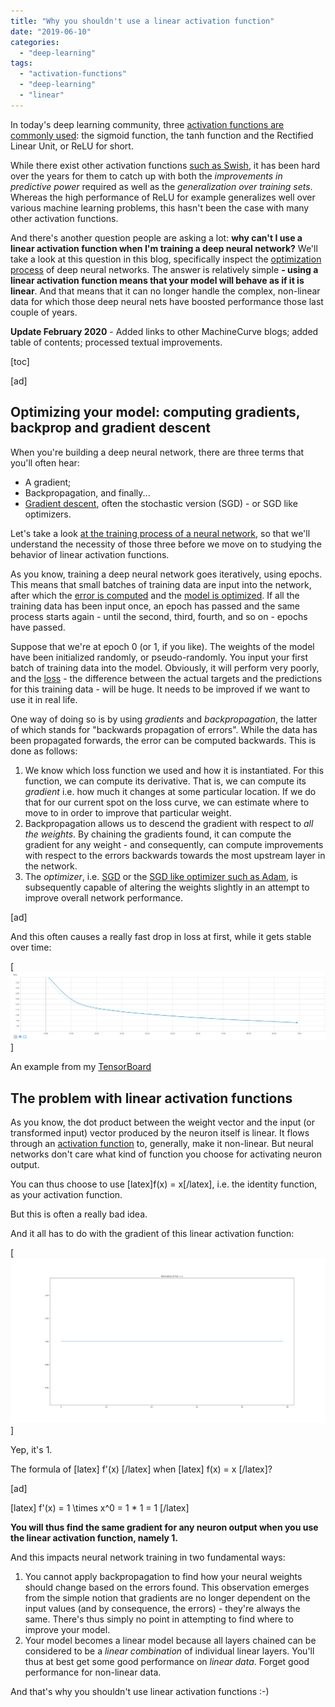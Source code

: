 ```yaml
---
title: "Why you shouldn't use a linear activation function"
date: "2019-06-10"
categories: 
  - "deep-learning"
tags: 
  - "activation-functions"
  - "deep-learning"
  - "linear"
---
```


In today's deep learning community, three [activation functions are commonly used](https://github.com/mobiletest2016/machine-learning-articles/blob/master/articles/relu-sigmoid-and-tanh-todays-most-used-activation-functions.md): the sigmoid function, the tanh function and the Rectified Linear Unit, or ReLU for short.

While there exist other activation functions [such as Swish](https://github.com/mobiletest2016/machine-learning-articles/blob/master/articles/why-swish-could-perform-better-than-relu.md), it has been hard over the years for them to catch up with both the _improvements in predictive power_ required as well as the _generalization over training sets_. Whereas the high performance of ReLU for example generalizes well over various machine learning problems, this hasn't been the case with many other activation functions.

And there's another question people are asking a lot: **why can't I use a linear activation function when I'm training a deep neural network?** We'll take a look at this question in this blog, specifically inspect the [optimization process](https://github.com/mobiletest2016/machine-learning-articles/blob/master/articles/about-loss-and-loss-functions/#the-high-level-supervised-learning-process) of deep neural networks. The answer is relatively simple **\- using a linear activation function means that your model will behave as if it is linear**. And that means that it can no longer handle the complex, non-linear data for which those deep neural nets have boosted performance those last couple of years.

**Update February 2020** - Added links to other MachineCurve blogs; added table of contents; processed textual improvements.

\[toc\]

\[ad\]

## Optimizing your model: computing gradients, backprop and gradient descent

When you're building a deep neural network, there are three terms that you'll often hear:

- A gradient;
- Backpropagation, and finally...
- [Gradient descent](https://github.com/mobiletest2016/machine-learning-articles/blob/master/articles/gradient-descent-and-its-variants.md), often the stochastic version (SGD) - or SGD like optimizers.

Let's take a look [at the training process of a neural network](https://github.com/mobiletest2016/machine-learning-articles/blob/master/articles/about-loss-and-loss-functions/#the-high-level-supervised-learning-process), so that we'll understand the necessity of those three before we move on to studying the behavior of linear activation functions.

As you know, training a deep neural network goes iteratively, using epochs. This means that small batches of training data are input into the network, after which the [error is computed](https://github.com/mobiletest2016/machine-learning-articles/blob/master/articles/about-loss-and-loss-functions.md) and the [model is optimized](https://github.com/mobiletest2016/machine-learning-articles/blob/master/articles/gradient-descent-and-its-variants.md). If all the training data has been input once, an epoch has passed and the same process starts again - until the second, third, fourth, and so on - epochs have passed.

Suppose that we're at epoch 0 (or 1, if you like). The weights of the model have been initialized randomly, or pseudo-randomly. You input your first batch of training data into the model. Obviously, it will perform very poorly, and the [loss](https://github.com/mobiletest2016/machine-learning-articles/blob/master/articles/about-loss-and-loss-functions.md) - the difference between the actual targets and the predictions for this training data - will be huge. It needs to be improved if we want to use it in real life.

One way of doing so is by using _gradients_ and _backpropagation_, the latter of which stands for "backwards propagation of errors". While the data has been propagated forwards, the error can be computed backwards. This is done as follows:

1. We know which loss function we used and how it is instantiated. For this function, we can compute its derivative. That is, we can compute its _gradient_ i.e. how much it changes at some particular location. If we do that for our current spot on the loss curve, we can estimate where to move to in order to improve that particular weight.
2. Backpropagation allows us to descend the gradient with respect to _all the weights_. By chaining the gradients found, it can compute the gradient for any weight - and consequently, can compute improvements with respect to the errors backwards towards the most upstream layer in the network.
3. The _optimizer_, i.e. [SGD](https://github.com/mobiletest2016/machine-learning-articles/blob/master/articles/gradient-descent-and-its-variants.md) or the [SGD like optimizer such as Adam](https://github.com/mobiletest2016/machine-learning-articles/blob/master/articles/extensions-to-gradient-descent-from-momentum-to-adabound.md), is subsequently capable of altering the weights slightly in an attempt to improve overall network performance.

\[ad\]

And this often causes a really fast drop in loss at first, while it gets stable over time:

[![](images/image-1024x223.png)]

An example from my [TensorBoard](https://github.com/mobiletest2016/machine-learning-articles/blob/master/articles/how-to-use-tensorboard-with-keras.md)

## The problem with linear activation functions

As you know, the dot product between the weight vector and the input (or transformed input) vector produced by the neuron itself is linear. It flows through an [activation function](https://github.com/mobiletest2016/machine-learning-articles/blob/master/articles/overview-of-activation-functions-for-neural-networks.md) to, generally, make it non-linear. But neural networks don't care what kind of function you choose for activating neuron output.

You can thus choose to use \[latex\]f(x) = x\[/latex\], i.e. the identity function, as your activation function.

But this is often a really bad idea.

And it all has to do with the gradient of this linear activation function:

[![](images/derivative_linear-1024x537.png)]

Yep, it's 1.

The formula of \[latex\] f'(x) \[/latex\] when \[latex\] f(x) = x \[/latex\]?

\[ad\]

\[latex\] f'(x) = 1 \\times x^0 = 1 \* 1 = 1 \[/latex\]

**You will thus find the same gradient for any neuron output when you use the linear activation function, namely 1.**

And this impacts neural network training in two fundamental ways:

1. You cannot apply backpropagation to find how your neural weights should change based on the errors found. This observation emerges from the simple notion that gradients are no longer dependent on the input values (and by consequence, the errors) - they're always the same. There's thus simply no point in attempting to find where to improve your model.
2. Your model becomes a linear model because all layers chained can be considered to be a _linear combination_ of individual linear layers. You'll thus at best get some good performance on _linear data_. Forget good performance for non-linear data.

And that's why you shouldn't use linear activation functions :-)
